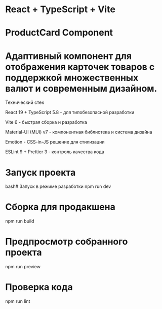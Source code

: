 # React + TypeScript + Vite

# ProductCard Component

# Адаптивный компонент для отображения карточек товаров с поддержкой множественных валют и современным дизайном.

Технический стек

React 19 + TypeScript 5.8 - для типобезопасной разработки

Vite 6 - быстрая сборка и разработка

Material-UI (MUI) v7 - компонентная библиотека и система дизайна

Emotion - CSS-in-JS решение для стилизации

ESLint 9 + Prettier 3 - контроль качества кода

# Запуск проекта

bash# Запуск в режиме разработки
npm run dev

# Сборка для продакшена

npm run build

# Предпросмотр собранного проекта

npm run preview

# Проверка кода

npm run lint
